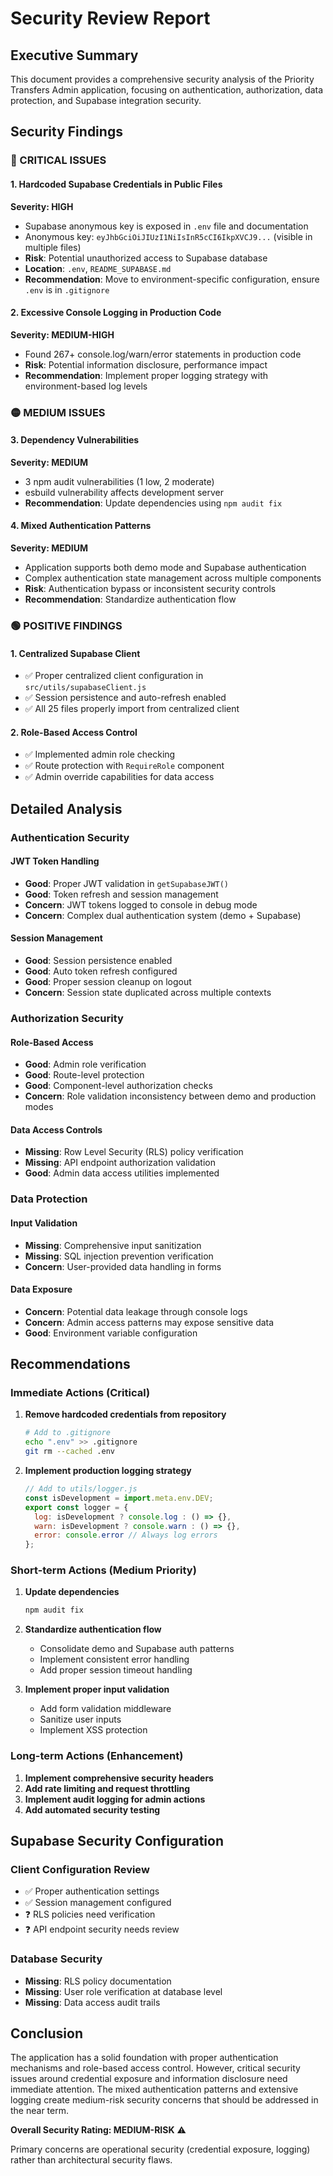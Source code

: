 # Security Review Report

## Executive Summary
This document provides a comprehensive security analysis of the Priority Transfers Admin application, focusing on authentication, authorization, data protection, and Supabase integration security.

## Security Findings

### 🔴 CRITICAL ISSUES

#### 1. Hardcoded Supabase Credentials in Public Files
**Severity: HIGH**
- Supabase anonymous key is exposed in `.env` file and documentation
- Anonymous key: `eyJhbGciOiJIUzI1NiIsInR5cCI6IkpXVCJ9...` (visible in multiple files)
- **Risk**: Potential unauthorized access to Supabase database
- **Location**: `.env`, `README_SUPABASE.md`
- **Recommendation**: Move to environment-specific configuration, ensure `.env` is in `.gitignore`

#### 2. Excessive Console Logging in Production Code
**Severity: MEDIUM-HIGH**
- Found 267+ console.log/warn/error statements in production code
- **Risk**: Potential information disclosure, performance impact
- **Recommendation**: Implement proper logging strategy with environment-based log levels

### 🟡 MEDIUM ISSUES

#### 3. Dependency Vulnerabilities
**Severity: MEDIUM**
- 3 npm audit vulnerabilities (1 low, 2 moderate)
- esbuild vulnerability affects development server
- **Recommendation**: Update dependencies using `npm audit fix`

#### 4. Mixed Authentication Patterns
**Severity: MEDIUM**
- Application supports both demo mode and Supabase authentication
- Complex authentication state management across multiple components
- **Risk**: Authentication bypass or inconsistent security controls
- **Recommendation**: Standardize authentication flow

### 🟢 POSITIVE FINDINGS

#### 1. Centralized Supabase Client
- ✅ Proper centralized client configuration in `src/utils/supabaseClient.js`
- ✅ Session persistence and auto-refresh enabled
- ✅ All 25 files properly import from centralized client

#### 2. Role-Based Access Control
- ✅ Implemented admin role checking
- ✅ Route protection with `RequireRole` component
- ✅ Admin override capabilities for data access

## Detailed Analysis

### Authentication Security

#### JWT Token Handling
- **Good**: Proper JWT validation in `getSupabaseJWT()`
- **Good**: Token refresh and session management
- **Concern**: JWT tokens logged to console in debug mode
- **Concern**: Complex dual authentication system (demo + Supabase)

#### Session Management
- **Good**: Session persistence enabled
- **Good**: Auto token refresh configured
- **Good**: Proper session cleanup on logout
- **Concern**: Session state duplicated across multiple contexts

### Authorization Security

#### Role-Based Access
- **Good**: Admin role verification
- **Good**: Route-level protection
- **Good**: Component-level authorization checks
- **Concern**: Role validation inconsistency between demo and production modes

#### Data Access Controls
- **Missing**: Row Level Security (RLS) policy verification
- **Missing**: API endpoint authorization validation
- **Good**: Admin data access utilities implemented

### Data Protection

#### Input Validation
- **Missing**: Comprehensive input sanitization
- **Missing**: SQL injection prevention verification
- **Concern**: User-provided data handling in forms

#### Data Exposure
- **Concern**: Potential data leakage through console logs
- **Concern**: Admin access patterns may expose sensitive data
- **Good**: Environment variable configuration

## Recommendations

### Immediate Actions (Critical)

1. **Remove hardcoded credentials from repository**
   ```bash
   # Add to .gitignore
   echo ".env" >> .gitignore
   git rm --cached .env
   ```

2. **Implement production logging strategy**
   ```javascript
   // Add to utils/logger.js
   const isDevelopment = import.meta.env.DEV;
   export const logger = {
     log: isDevelopment ? console.log : () => {},
     warn: isDevelopment ? console.warn : () => {},
     error: console.error // Always log errors
   };
   ```

### Short-term Actions (Medium Priority)

1. **Update dependencies**
   ```bash
   npm audit fix
   ```

2. **Standardize authentication flow**
   - Consolidate demo and Supabase auth patterns
   - Implement consistent error handling
   - Add proper session timeout handling

3. **Implement proper input validation**
   - Add form validation middleware
   - Sanitize user inputs
   - Implement XSS protection

### Long-term Actions (Enhancement)

1. **Implement comprehensive security headers**
2. **Add rate limiting and request throttling**
3. **Implement audit logging for admin actions**
4. **Add automated security testing**

## Supabase Security Configuration

### Client Configuration Review
- ✅ Proper authentication settings
- ✅ Session management configured
- ❓ RLS policies need verification
- ❓ API endpoint security needs review

### Database Security
- **Missing**: RLS policy documentation
- **Missing**: User role verification at database level
- **Missing**: Data access audit trails

## Conclusion

The application has a solid foundation with proper authentication mechanisms and role-based access control. However, critical security issues around credential exposure and information disclosure need immediate attention. The mixed authentication patterns and extensive logging create medium-risk security concerns that should be addressed in the near term.

**Overall Security Rating: MEDIUM-RISK** ⚠️

Primary concerns are operational security (credential exposure, logging) rather than architectural security flaws.